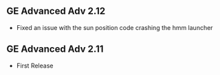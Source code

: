 ## GE Advanced Adv 2.12
- Fixed an issue with the sun position code crashing the hmm launcher

## GE Advanced Adv 2.11
- First Release
